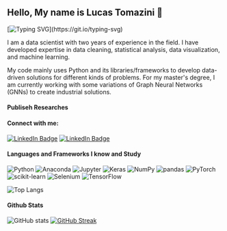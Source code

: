 ## Hello, My name is Lucas Tomazini 👋

[![Typing SVG](https://readme-typing-svg.herokuapp.com?size=24&width=600&lines=Welcome+To+My+GitHub+Profile!)](https://git.io/typing-svg)


I am a data scientist with two years of experience in the field. I have developed expertise in data cleaning, statistical analysis, data visualization, and machine learning.

My code mainly uses Python and its libraries/frameworks to develop data-driven solutions for different kinds of problems. For my master's degree, I am currently working with some variations of Graph Neural Networks (GNNs) to create industrial solutions.

#### Publiseh Researches

#### Connect with me:
<p align="left">
<a href="https://www.linkedin.com/in/lucas-tomazini"><img src="https://img.shields.io/badge/LinkedIn-blue?style=for-the-badge&logo=linkedin&logoColor=white" alt="LinkedIn Badge"></a>
<a href="https://www.linkedin.com/in/lucas-tomazini"><img src="https://img.shields.io/badge/Gmail-D14836?style=for-the-badge&logo=gmail&logoColor=white" alt="LinkedIn Badge"></a>
</p>

#### Languages and Frameworks I know and Study

![Python](https://img.shields.io/badge/python-3670A0?style=for-the-badge&logo=python&logoColor=ffdd54)
![Anaconda](https://img.shields.io/static/v1?style=for-the-badge&message=Anaconda&color=44A833&logo=Anaconda&logoColor=FFFFFF&label=)
![Jupyter](https://img.shields.io/static/v1?style=for-the-badge&message=Jupyter&color=F37626&logo=Jupyter&logoColor=FFFFFF&label=)
![Keras](https://img.shields.io/static/v1?style=for-the-badge&message=Keras&color=D00000&logo=Keras&logoColor=FFFFFF&label=)
![NumPy](https://img.shields.io/static/v1?style=for-the-badge&message=NumPy&color=013243&logo=NumPy&logoColor=FFFFFF&label=)
![pandas](https://img.shields.io/static/v1?style=for-the-badge&message=pandas&color=150458&logo=pandas&logoColor=FFFFFF&label=)
![PyTorch](https://img.shields.io/static/v1?style=for-the-badge&message=PyTorch&color=EE4C2C&logo=PyTorch&logoColor=FFFFFF&label=)
![scikit-learn](https://img.shields.io/static/v1?style=for-the-badge&message=scikit-learn&color=222222&logo=scikit-learn&logoColor=F7931E&label=)
![Selenium](https://img.shields.io/static/v1?style=for-the-badge&message=Selenium&color=43B02A&logo=Selenium&logoColor=FFFFFF&label=)
![TensorFlow](https://img.shields.io/static/v1?style=for-the-badge&message=TensorFlow&color=FF6F00&logo=TensorFlow&logoColor=FFFFFF&label=)



![Top Langs](https://github-readme-stats.vercel.app/api/top-langs/?username=LucasTomazini&hide_progress=true&layout=compact&theme=vision-friendly-dark&show_icons=true)



#### Github Stats
![GitHub stats](https://github-readme-stats.vercel.app/api?username=LucasTomazini&show_icons=true&theme=dark)
[![GitHub Streak](http://github-readme-streak-stats.herokuapp.com?user=LucasTomazini&theme=dark)](https://git.io/streak-stats)


